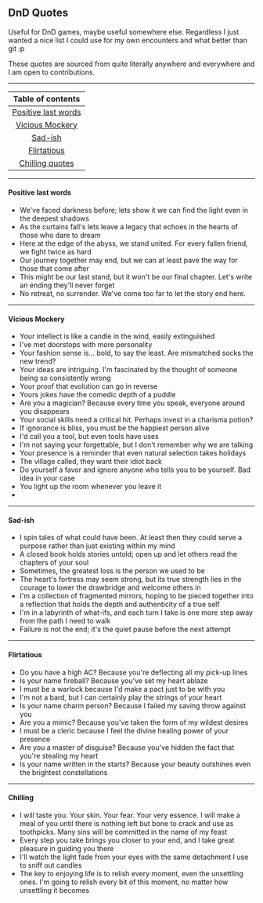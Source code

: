 DnD Quotes
---

Useful for DnD games, maybe useful somewhere else. Regardless I just wanted a nice list I could use for my own encounters and what better than git :p

These quotes are sourced from quite literally anywhere and everywhere and I am open to contributions.



---

|              Table of contents              |
|:-------------------------------------------:|
| [Positive last words](#positive-last-words) |
|     [Vicious Mockery](#vicious-mockery)     |
|             [Sad-ish](#Sad-ish)             |
|         [Flirtatious](#flirtatious)         |
|        [Chilling quotes](#chilling)         |

---

#### Positive last words

- We've faced darkness before; lets show it we can find the light even in the deepest shadows
- As the curtains fall's lets leave a legacy that echoes in the hearts of those who dare to dream
- Here at the edge of the abyss, we stand united. For every fallen friend, we fight twice as hard
- Our journey together may end, but we can at least pave the way for those that come after
- This might be our last stand, but it won't be our final chapter. Let's write an ending they'll never forget
- No retreat, no surrender. We've come too far to let the story end here.

---

#### Vicious Mockery

- Your intellect is like a candle in the wind, easily extinguished
- I've met doorstops with more personality
- Your fashion sense is... bold, to say the least. Are mismatched socks the new trend?
- Your ideas are intriguing. I'm fascinated by the thought of someone being so consistently wrong
- Your proof that evolution can go in reverse
- Yours jokes have the comedic depth of a puddle
- Are you a magician? Because every time you speak, everyone around you disappears
- Your social skills need a critical hit. Perhaps invest in a charisma potion?
- If ignorance is bliss, you must be the happiest person alive
- I'd call you a tool, but even tools have uses
- I'm not saying your forgettable, but I don't remember why we are talking
- Your presence is a reminder that even natural selection takes holidays
- The village called, they want their idiot back
- Do yourself a favor and ignore anyone who tells you to be yourself. Bad idea in your case
- You light up the room whenever you leave it
- 

---

#### Sad-ish

- I spin tales of what could have been. At least then they could serve a purpose rather than just existing within my mind
- A closed book holds stories untold; open up and let others read the chapters of your soul
- Sometimes, the greatest loss is the person we used to be
- The heart's fortress may seem strong, but its true strength lies in the courage to lower the drawbridge and welcome others in
- I'm a collection of fragmented mirrors, hoping to be pieced together into a reflection that holds the depth and authenticity of a true self
- I'm in a labyrinth of what-ifs, and each turn I take is one more step away from the path I need to walk
- Failure is not the end; it's the quiet pause before the next attempt

---

#### Flirtatious

- Do you have a high AC? Because you're deflecting all my pick-up lines
- Is your name fireball? Because you've set my heart ablaze
- I must be a warlock because I'd make a pact just to be with you
- I'm not a bard, but I can certainly play the strings of your heart
- Is your name charm person? Because I failed my saving throw against you
- Are you a mimic? Because you've taken the form of my wildest desires
- I must be a cleric because I feel the divine healing power of your presence
- Are you a master of disguise? Because you've hidden the fact that you're stealing my heart
- Is your name written in the starts? Because your beauty outshines even the brightest constellations

---

#### Chilling

- I will taste you. Your skin. Your fear. Your very essence. I will make a meal of you until there is nothing left but bone to crack and use as toothpicks. Many sins will be committed in the name of my feast
- Every step you take brings you closer to your end, and I take great pleasure in guiding you there
- I'll watch the light fade from your eyes with the same detachment I use to sniff out candles
- The key to enjoying life is to relish every moment, even the unsettling ones. I'm going to relish every bit of this moment, no matter how unsettling it becomes